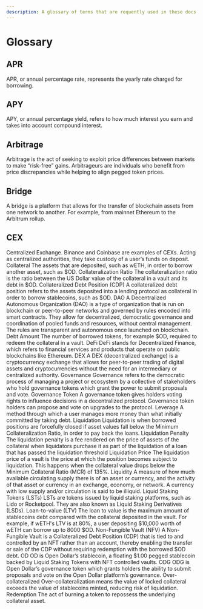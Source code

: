 ```yaml
---
description: A glossary of terms that are requently used in these docs and in Open Dollar.
---
```


# Glossary

## APR
APR, or annual percentage rate, represents the yearly rate charged for borrowing.

## APY
APY, or annual percentage yield, refers to how much interest you earn and takes into account compound interest.

## Arbitrage
Arbitrage is the act of seeking to exploit price differences between markets to make “risk-free” gains. Arbitrageurs are individuals who benefit from price discrepancies while helping to align pegged token prices.

## Bridge
A bridge is a platform that allows for the transfer of blockchain assets from one network to another. For example, from mainnet Ethereum to the Arbitrum rollup.

## CEX
Centralized Exchange. Binance and Coinbase are examples of CEXs. Acting as centralized authorities, they take custody of a user’s funds on deposit.
Collateral
The assets that are deposited, such as wETH, in order to borrow another asset, such as $OD. 
Collateralization Ratio 
The collateralization ratio is the ratio between the US Dollar value of the collateral in a vault and its debt in $OD.
Collateralized Debt Position (CDP)
A collateralized debt position refers to the assets deposited into a lending protocol as collateral in order to borrow stablecoins, such as $OD. 
DAO
A Decentralized Autonomous Organization (DAO) is a type of organization that is run on blockchain or peer-to-peer networks and governed by rules encoded into smart contracts. They allow for decentralized, democratic governance and coordination of pooled funds and resources, without central management. The rules are transparent and autonomous once launched on blockchain.
Debt Amount
The number of borrowed tokens, for example $OD, required to redeem the collateral in a vault.
DeFi
DeFi stands for Decentralized Finance, which refers to financial services and products that operate on public blockchains like Ethereum.
DEX
A DEX (decentralized exchange) is a cryptocurrency exchange that allows for peer-to-peer trading of digital assets and cryptocurrencies without the need for an intermediary or centralized authority.
Governance
Governance refers to the democratic process of managing a project or ecosystem by a collective of stakeholders who hold governance tokens which grant the power to submit proposals and vote.
Governance Token
A governance token gives holders voting rights to influence decisions in a decentralized protocol. Governance token holders can propose and vote on upgrades to the protocol.
Leverage
A method through which a user manages more money than what initially committed by taking debt.
Liquidation
Liquidation is when borrowed positions are forcefully closed if asset values fall below the Minimum Collateralization Ratio, in order to pay back the loans.
Liquidation Penalty
The liquidation penalty is a fee rendered on the price of assets of the collateral when liquidators purchase it as part of the liquidation of a loan that has passed the liquidation threshold
Liquidation Price
The liquidation price of a vault is the price at which the position becomes subject to liquidation. This happens when the collateral value drops below the Minimum Collateral Ratio (MCR) of 135%.
Liquidity
A measure of how much available circulating supply there is of an asset or currency, and the activity of that asset or currency in an exchange, economy, or network. A currency with low supply and/or circulation is said to be illiquid.
Liquid Staking Tokens (LSTs)
LSTs are tokens issued by liquid staking platforms, such as Lido or Rocketpool. They are also known as Liquid Staking Derivatives (LSDs). 
Loan-to-value (LTV)
The loan to value is the maximum amount of stablecoins debt compared with the collateral deposited in the vault. For example, if wETH's LTV is at 80%, a user depositing $10,000 worth of wETH can borrow up to 8000 $OD.
Non-Fungible Vault (NFV)
A Non-Fungible Vault is a Collateralized Debt Position (CDP) that is tied to and controlled by an NFT rather than an account, thereby enabling the transfer or sale of the CDP without requiring redemption with the borrowed $OD debt. 
OD
OD is Open Dollar’s stablecoin, a floating $1.00 pegged stablecoin backed by Liquid Staking Tokens with NFT controlled vaults. 
ODG
ODG is Open Dollar’s governance token which grants holders the ability to submit proposals and vote on the Open Dollar platform’s governance.
Over-collateralized
Over-collateralization means the value of locked collateral exceeds the value of stablecoins minted, reducing risk of liquidation.
Redemption
The act of burning a token to repossess the underlying collateral asset.

